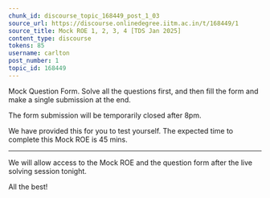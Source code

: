 ```yaml
---
chunk_id: discourse_topic_168449_post_1_03
source_url: https://discourse.onlinedegree.iitm.ac.in/t/168449/1
source_title: Mock ROE 1, 2, 3, 4 [TDS Jan 2025]
content_type: discourse
tokens: 85
username: carlton
post_number: 1
topic_id: 168449
---
```


 Mock Question Form. Solve all the questions first, and then fill the form and make a single submission at the end.

The form submission will be temporarily closed after 8pm.

We have provided this for you to test yourself. The expected time to complete this Mock ROE is 45 mins.

---

We will allow access to the Mock ROE and the question form after the live solving session tonight.

All the best!
